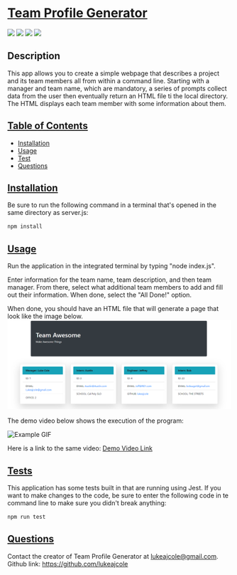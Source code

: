 # <ins>Team Profile Generator</ins>
![](https://img.shields.io/badge/JavaScript-323330?style=for-the-badge&logo=javascript&logoColor=F7DF1E)
![](https://img.shields.io/badge/HTML5-E34F26?style=for-the-badge&logo=html5&logoColor=white)
![](https://img.shields.io/badge/Bootstrap-563D7C?style=for-the-badge&logo=bootstrap&logoColor=white)
![](https://img.shields.io/badge/Node.js-43853D?style=for-the-badge&logo=node.js&logoColor=white)

## Description

This app allows you to create a simple webpage that describes a project and its team members all from within a command line. Starting with a manager and team name, which are mandatory, a series of prompts collect data from the user then eventually return an HTML file ti the local directory. The HTML displays each team member with some information about them. 

## <ins>Table of Contents</ins>
- [Installation](#installation)
- [Usage](#usage)
- [Test](#test)
- [Questions](#questions)

## <ins>Installation</ins>

Be sure to run the following command in a terminal that's opened in the same directory as server.js:
 ```md
 npm install
 ```

## <ins>Usage</ins>
Run the application in the integrated terminal by typing "node index.js". 

Enter information for the team name, team description, and then team manager. From there, select what additional team members to add and fill out their information. When done, select the "All Done!" option.

When done, you should have an HTML file that will generate a page that look like the image below.
![site demo](./assets/screenshot.PNG)

The demo video below shows the execution of the program:

![Example GIF](./assets/demo.gif)

Here is a link to the same video:
[Demo Video Link](https://drive.google.com/file/d/10xa7uA4N8Uod8ql_PhNokNc2ub_R4V6a/view)

## <ins>Tests</ins>

This application has some tests built in that are running using Jest. If you want to make changes to the code, be sure to enter the following code in te command line to make sure you didn't break anything:

```md
npm run test
```

## <ins>Questions</ins>
Contact the creator of Team Profile Generator at lukeajcole@gmail.com. Github link: https://github.com/lukeajcole
